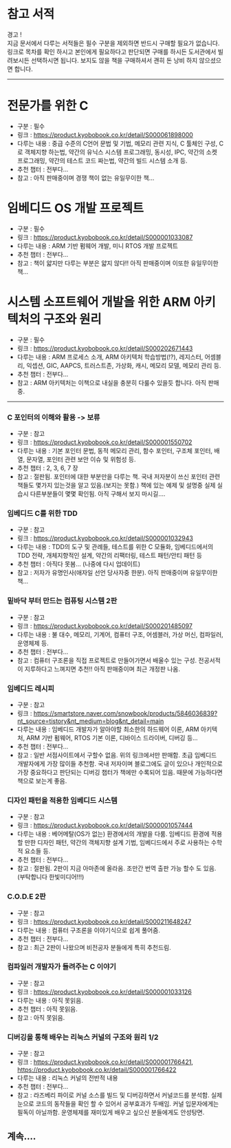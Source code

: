 # 참고 서적
경고 !     
지금 문서에서 다루는 서적들은 필수 구분을 제외하면 반드시 구매할 필요가 없습니다.   
링크로 목차를 확인 하시고 본인에게 필요하다고 판단되면 구매를 하시든 도서관에서 빌려보시든 선택하시면 됩니다. 보지도 않을 책을 구매하셔서 괜히 돈 낭비 하지 않으셨으면 합니다.

--------------------------------------------------------------------------------

# 전문가를 위한 C
- 구분 : 필수
- 링크 : https://product.kyobobook.co.kr/detail/S000061898000
- 다루는 내용 : 중급 수준의 C언어 문법 및 기법, 메모리 관련 지식, C 툴체인 구성, C로 객체지향 하는법, 약간의 유닉스 시스템 프로그래밍, 동시성, IPC, 약간의 소켓 프로그래밍, 약간의 테스트 코드 짜는법, 약간의 빌드 시스템 소개 등.
- 추천 챕터 : 전부다...
- 참고 : 아직 판매중이며 경쟁 책이 없는 유일무이한 책...

# 임베디드 OS 개발 프로젝트
- 구분 : 필수
- 링크 : https://product.kyobobook.co.kr/detail/S000001033087
- 다루는 내용 : ARM 기반 펌웨어 개발, 미니 RTOS 개발 프로젝트
- 추천 챕터 : 전부다...
- 참고 : 책이 얇지만 다루는 부분은 얇지 않다!! 아직 판매중이며 이또한 유일무이한 책...

# 시스템 소프트웨어 개발을 위한 ARM 아키텍처의 구조와 원리
- 구분 : 필수
- 링크 : https://product.kyobobook.co.kr/detail/S000202671443
- 다루는 내용 : ARM 프로세스 소개, ARM 아키텍처 학습방법(!?), 레지스터, 어셈블리, 익셉션, GIC, AAPCS, 트러스트존, 가상화, 캐시, 메모리 모델, 메모리 관리 등.
- 추천 챕터 : 전부다...
- 참고 : ARM 아키텍처는 이책으로 내실을 충분히 다룰수 있을듯 합니다. 아직 판매중.

--------------------------------------------------------------------------------


### C 포인터의 이해와 활용 -> 보류
- 구분 : 참고
- 링크 : https://product.kyobobook.co.kr/detail/S000001550702
- 다루는 내용 : 기본 포인터 문법, 동적 메모리 관리, 함수 포인터, 구조체 포인터, 배열, 문자열, 포인터 관련 보안 이슈 및 위험성 등.
- 추천 챕터 : 2, 3, 6, 7 장
- 참고 : 절판됨. 포인터에 대한 부분만을 다루는 책. 국내 저자분이 쓰신 포인터 관련 책들도 몇가지 있는것을 알고 있음.(보지는 못함.)
         책에 있는 예제 및 설명중 실제 실습시 다른부분들이 몇몇 확인됨. 아직 구해서 보지 마시길....

### 임베디드 C를 위한 TDD
- 구분 : 참고
- 링크 : https://product.kyobobook.co.kr/detail/S000001032943
- 다루는 내용 : TDD의 도구 및 관례들, 테스트를 위한 C 모듈화, 임베디드에서의 TDD 전략, 개체지향적인 설계, 약간의 리팩터링, 테스트 패턴/안티 패턴 등
- 추천 챕터 : 아직다 못봄... (나중에 다시 업데이트)
- 참고 : 저자가 유명인사(애자일 선언 당사자중 한분). 아직 판매중이며 유일무이한 책...

### 밑바닥 부터 만드는 컴퓨팅 시스템 2판
- 구분 : 참고
- 링크 : https://product.kyobobook.co.kr/detail/S000201485097
- 다루는 내용 : 불 대수, 메모리, 기계어, 컴퓨터 구조, 어셈블러, 가상 머신, 컴파일러, 운영체제 등.
- 추천 챕터 : 전부다...
- 참고 : 컴퓨터 구조론을 직접 프로젝트로 만들어가면서 배울수 있는 구성. 전공서적이 지루하다고 느껴지면 추천!! 아직 판매중이며 최근 개정판 나옴.

### 임베디드 레시피
- 구분 : 참고
- 링크 : https://smartstore.naver.com/snowbook/products/5846036839?nt_source=tistory&nt_medium=blog&nt_detail=main
- 다루는 내용 : 임베디드 개발자가 알아야할 최소한의 하드웨어 이론, ARM 아키텍처, ARM 기반 펌웨어, RTOS 기본 이론, 디바이스 드라이버, 디버깅 등...
- 추천 챕터 : 전부다...
- 참고 : 일반 서점사이트에서 구할수 없음. 위의 링크에서만 판매함. 초급 임베디드 개발자에게 가장 많이들 추천함. 국내 저자이며 블로그에도 글이 있으나 개인적으로 가장 중요하다고 판단되는 디버깅 챕터가 책에만 수록되어 있음. 때문에 가능하다면 책으로 보는게 좋음.

### 디자인 패턴을 적용한 임베디드 시스템
- 구분 : 참고
- 링크 : https://product.kyobobook.co.kr/detail/S000001057444
- 다루는 내용 : 베어메탈(OS가 없는) 환경에서의 개발을 다룸. 임베디드 환경에 적용할 만한 디자인 패턴, 약간의 객체지향 설계 기법, 임베디드에서 주로 사용하는 수학적 요소들 등.
- 추천 챕터 : 전부다...
- 참고 : 절판됨. 2판이 지금 아마존에 올라옴. 조만간 번역 출판 가능 할수 도 있음. (부탁합니다 한빛미디어!!!)

### C.O.D.E 2판
- 구분 : 참고
- 링크 : https://product.kyobobook.co.kr/detail/S000211648247
- 다루는 내용 : 컴퓨터 구조론을 이야기식으로 쉽게 풀어줌.
- 추천 챕터 : 전부다...
- 참고 : 최근 2판이 나왔으며 비전공자 분들에게 특히 추천드림.

### 컴파일러 개발자가 들려주는 C 이야기
- 구분 : 참고
- 링크 : https://product.kyobobook.co.kr/detail/S000001033126
- 다루는 내용 : 아직 못읽음.
- 추천 챕터 : 아직 못읽음.
- 참고 : 아직 못읽음.

### 디버깅을 통해 배우는 리눅스 커널의 구조와 원리 1/2
- 구분 : 참고
- 링크 : https://product.kyobobook.co.kr/detail/S000001766421, https://product.kyobobook.co.kr/detail/S000001766422
- 다루는 내용 : 리눅스 커널의 전반적 내용
- 추천 챕터 : 전부다...
- 참고 : 라즈베리 파이로 커널 소스를 빌드 및 디버깅하면서 커널코드를 분석함. 실제 눈으로 코드의 동작들을 확인 할 수 있어서 공부효과가 두배임. 커널 입문자에게는 필독이 아닐까함. 운영체제를 재미있게 배우고 싶으신 분들에게도 안성탕면.

## 계속....
